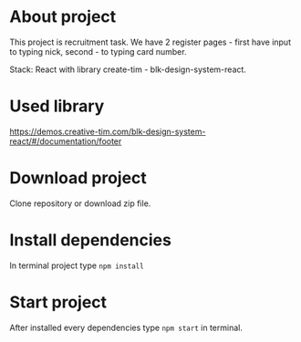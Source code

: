 # About project

This project is recruitment task. We have 2 register pages - first have input to typing nick, second - to typing card number. 

Stack:
React with library create-tim - blk-design-system-react.

# Used library

https://demos.creative-tim.com/blk-design-system-react/#/documentation/footer

# Download project

Clone repository or download zip file.

# Install dependencies

In terminal project type `npm install`

# Start project

After installed every dependencies type `npm start` in terminal.


